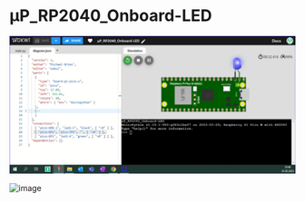 # µP_RP2040_Onboard-LED

![1](µP_RP2040_Onboard-LED.png)

<img width="100" alt="image" src="https://user-images.githubusercontent.com/17388520/235537480-6cecc24b-bee7-4e8f-b7dd-59b243654e62.png">
